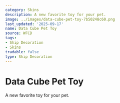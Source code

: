```yaml
---
category: Skins
description: A new favorite toy for your pet.
image: ../images/data-cube-pet-toy-7b50248c60.png
last_updated: '2025-09-17'
name: Data Cube Pet Toy
source: WFCD
tags:
- Ship Decoration
- Skins
tradable: false
type: Ship Decoration
---
```


# Data Cube Pet Toy

A new favorite toy for your pet.

